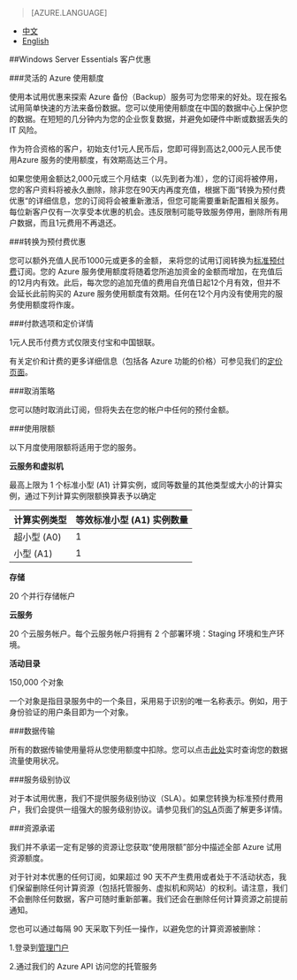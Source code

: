 <properties
	pageTitle="优惠详情 | Azure"
    description="优惠详情 - Windows Server Essentials 客户优惠"
    services=""
    documentationCenter=""
    authors=""
    manager=""
    editor=""
    tags=""/>

<tags ms.service="legal" ms.date="" wacn.date="" wacn.lang="cn"/>

> [AZURE.LANGUAGE]
- [中文](/offers/ms-mc-azr-90p/)
- [English](/offers/ms-mc-azr-90p-en/)


##Windows Server Essentials 客户优惠

###灵活的 Azure 使用额度

使用本试用优惠来探索 Azure 备份（Backup）服务可为您带来的好处。现在报名试用简单快速的方法来备份数据。您可以使用使用额度在中国的数据中心上保护您的数据。在短短的几分钟内为您的企业恢复数据，并避免如硬件中断或数据丢失的 IT 风险。

作为符合资格的客户，初始支付1元人民币后，您即可得到高达2,000元人民币使用Azure 服务的使用额度，有效期高达三个月。

如果您使用金额达2,000元或三个月结束（以先到者为准），您的订阅将被停用，您的客户资料将被永久删除，除非您在90天内再度充值，根据下面“转换为预付费优惠“的详细信息，您的订阅将会被重新激活，但您可能需要重新配置相关服务。每位新客户仅有一次享受本优惠的机会。违反限制可能导致服务停用，删除所有用户数据，而且1元费用不再退还。

###转换为预付费优惠

您可以额外充值人民币1000元或更多的金额， 来将您的试用订阅转换为<a id="ms-mc-azr-90p_ms-mc-arz-33p" href="/offers/ms-mc-arz-33p/">标准预付费</a>订阅。您的 Azure 服务使用额度将随着您所追加资金的金额而增加，在充值后的12月内有效。此后，每次您的追加充值的费用自充值日起12个月有效，但并不会延长此前购买的 Azure 服务使用额度有效期。任何在12个月内没有使用完的服务使用额度将作废。

###付款选项和定价详情

1元人民币付费方式仅限支付宝和中国银联。

有关定价和计费的更多详细信息（包括各 Azure 功能的价格）可参见我们的<a id="ms-mc-azr-90p_ms-mc-arz-33p-1" href="/offers/ms-mc-arz-33p/">定价页面</a>。

###取消策略

您可以随时取消此订阅，但将失去在您的帐户中任何的预付金额。

###使用限额

以下月度使用限额将适用于您的服务。

**云服务和虚拟机**

最高上限为 1 个标准小型 (A1) 计算实例，或同等数量的其他类型或大小的计算实例，通过下列计算实例限额换算表予以确定


|计算实例类型|等效标准小型 (A1) 实例数量|
|-----------|-----------------|
|超小型 (A0)| 1 |
|小型 (A1)| 1 |

**存储**

20 个并行存储帐户

**云服务**

20 个云服务帐户。每个云服务帐户将拥有 2 个部署环境：Staging 环境和生产环境。

**活动目录**

150,000 个对象

一个对象是指目录服务中的一个条目，采用易于识别的唯一名称表示。例如，用于身份验证的用户条目即为一个对象。

###数据传输

所有的数据传输使用量将从您使用额度中扣除。您可以点击<a id="ms-mc-azr-90p_Subscriptions" href="https://account.windowsazure.cn/Subscriptions/">此处</a>实时查询您的数据流量使用状况。

###服务级别协议

对于本试用优惠，我们不提供服务级别协议（SLA）。如果您转换为标准预付费用户，我们会提供一组强大的服务级别协议。请参见我们的<a id="ms-mc-azr-90p_sla" href="/support/legal/sla/">SLA</a>页面了解更多详情。

###资源承诺

我们并不承诺一定有足够的资源让您获取“使用限额”部分中描述全部 Azure 试用资源额度。

对于针对本优惠的任何订阅，如果超过 90 天不产生费用或者处于不活动状态，我们保留删除任何计算资源（包括托管服务、虚拟机和网站）的权利。请注意，我们不会删除任何数据，客户可随时重新部署。我们还会在删除任何计算资源之前提前通知。

您也可以通过每隔 90 天采取下列任一操作，以避免您的计算资源被删除：

 1.登录到<a id="ms-mc-azr-90p_manage.windowsazure.cn" href="https://manage.windowsazure.cn/">管理门户</a>
 
 2.通过我们的 Azure API 访问您的托管服务

